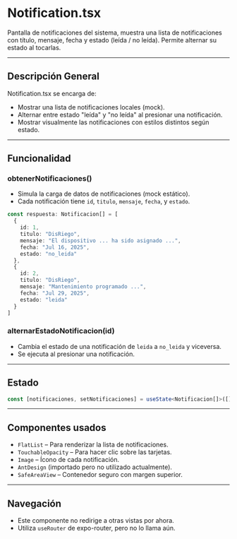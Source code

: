 # Notification.tsx

Pantalla de notificaciones del sistema, muestra una lista de notificaciones con título, mensaje, fecha y estado (leída / no leída). Permite alternar su estado al tocarlas.

---

## Descripción General

Notification.tsx se encarga de:

- Mostrar una lista de notificaciones locales (mock).
- Alternar entre estado "leída" y "no leída" al presionar una notificación.
- Mostrar visualmente las notificaciones con estilos distintos según estado.

---

## Funcionalidad

### obtenerNotificaciones()

- Simula la carga de datos de notificaciones (mock estático).
- Cada notificación tiene `id`, `titulo`, `mensaje`, `fecha`, y `estado`.

```ts
const respuesta: Notificacion[] = [
  {
    id: 1,
    titulo: "DisRiego",
    mensaje: "El dispositivo ... ha sido asignado ...",
    fecha: "Jul 16, 2025",
    estado: "no_leida"
  },
  {
    id: 2,
    titulo: "DisRiego",
    mensaje: "Mantenimiento programado ...",
    fecha: "Jul 29, 2025",
    estado: "leida"
  }
]
```

### alternarEstadoNotificacion(id)

- Cambia el estado de una notificación de `leida` a `no_leida` y viceversa.
- Se ejecuta al presionar una notificación.

---

## Estado

```ts
const [notificaciones, setNotificaciones] = useState<Notificacion[]>([]);
```

---

## Componentes usados

- `FlatList` – Para renderizar la lista de notificaciones.
- `TouchableOpacity` – Para hacer clic sobre las tarjetas.
- `Image` – Ícono de cada notificación.
- `AntDesign` (importado pero no utilizado actualmente).
- `SafeAreaView` – Contenedor seguro con margen superior.

---

## Navegación

- Este componente no redirige a otras vistas por ahora.
- Utiliza `useRouter` de expo-router, pero no lo llama aún.
